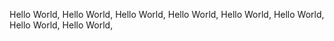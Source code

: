 Hello World,
Hello World,
Hello World,
Hello World,
Hello World,
Hello World,
Hello World,
Hello World,